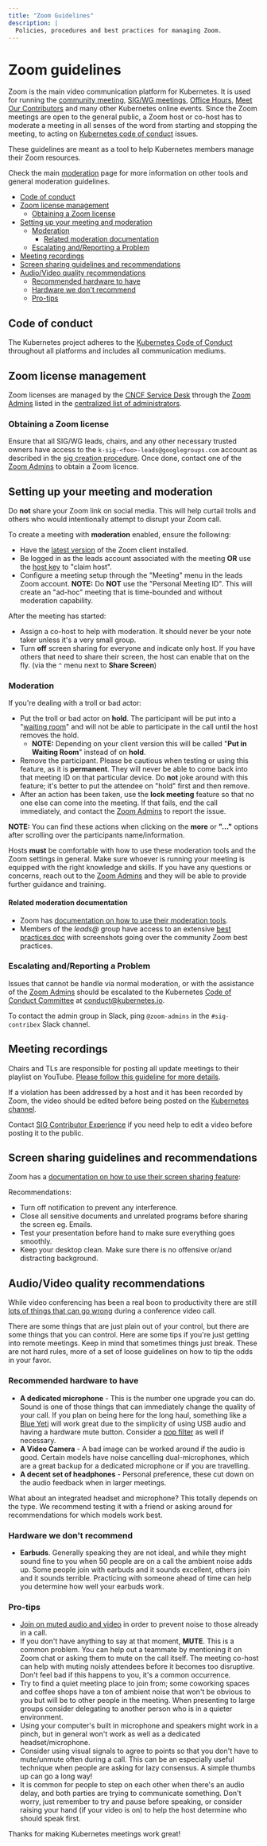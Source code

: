 ```yaml
---
title: "Zoom Guidelines"
description: |
  Policies, procedures and best practices for managing Zoom.
---
```


<!-- omit in toc -->
# Zoom guidelines

Zoom is the main video communication platform for Kubernetes.
It is used for running the [community meeting], [SIG/WG meetings],
[Office Hours], [Meet Our Contributors] and many other Kubernetes online events.
Since the Zoom meetings are open to the general public, a Zoom host or co-host
has to moderate a meeting in all senses of the word from starting and stopping
the meeting, to acting on [Kubernetes code of conduct] issues.

These guidelines are meant as a tool to help Kubernetes members manage their
Zoom resources.

Check the main [moderation] page for more information on other tools and general
moderation guidelines.


- [Code of conduct](#code-of-conduct)
- [Zoom license management](#zoom-license-management)
  - [Obtaining a Zoom license](#obtaining-a-zoom-license)
- [Setting up your meeting and moderation](#setting-up-your-meeting-and-moderation)
  - [Moderation](#moderation)
    - [Related moderation documentation](#related-moderation-documentation)
  - [Escalating and/Reporting a Problem](#escalating-andreporting-a-problem)
- [Meeting recordings](#meeting-recordings)
- [Screen sharing guidelines and recommendations](#screen-sharing-guidelines-and-recommendations)
- [Audio/Video quality recommendations](#audiovideo-quality-recommendations)
  - [Recommended hardware to have](#recommended-hardware-to-have)
  - [Hardware we don't recommend](#hardware-we-dont-recommend)
  - [Pro-tips](#pro-tips)


## Code of conduct

The Kubernetes project adheres to the [Kubernetes Code of Conduct] throughout all
platforms and includes all communication mediums.


## Zoom license management

Zoom licenses are managed by the [CNCF Service Desk] through the [Zoom Admins]
listed in the [centralized list of administrators].


### Obtaining a Zoom license

Ensure that all SIG/WG leads, chairs, and any other necessary trusted owners
have access to the `k-sig-<foo>-leads@googlegroups.com` account as described
in the [sig creation procedure]. Once done, contact one of the [Zoom Admins]
to obtain a Zoom licence.


## Setting up your meeting and moderation

Do **not** share your Zoom link on social media. This will help curtail trolls
and others who would intentionally attempt to disrupt your Zoom call.

To create a meeting with **moderation** enabled, ensure the following:

- Have the [latest version] of the Zoom client installed.
- Be logged in as the leads account associated with the meeting **OR** use the
  [host key] to "claim host".
- Configure a meeting setup through the "Meeting" menu in the leads Zoom account.
  **NOTE:** Do **NOT** use the "Personal Meeting ID". This will create an
  "ad-hoc" meeting that is time-bounded and without moderation capability.

After the meeting has started:

- Assign a co-host to help with moderation. It should never be your note taker
  unless it's a very small group.
- Turn **off** screen sharing for everyone and indicate only host. If you have
  others that need to share their screen, the host can enable that on the fly.
  (via the `^` menu next to **Share Screen**)

### Moderation

If you're dealing with a troll or bad actor:

- Put the troll or bad actor on **hold**. The participant will be put into a
  "[waiting room]" and will not be able to participate in the call until the host
  removes the hold.
  - **NOTE:** Depending on your client version this will be called
    "**Put in Waiting Room**" instead of on **hold**.
- Remove the participant. Please be cautious when testing or using this feature,
  as it is **permanent**. They will never be able to come back into that meeting
  ID on that particular device. Do **not** joke around with this feature; it's
  better to put the attendee on "hold" first and then remove.
- After an action has been taken, use the **lock meeting** feature so that no
  one else can come into the meeting. If that fails, end the call immediately,
  and contact the [Zoom Admins] to report the issue.

**NOTE:** You can find these actions when clicking on the **more** or **"..."**
options after scrolling over the participants name/information.

Hosts **must** be comfortable with how to use these moderation tools and the
Zoom settings in general. Make sure whoever is running your meeting is equipped
with the right knowledge and skills. If you have any questions or concerns,
reach out to the [Zoom Admins] and they will be able to provide further guidance
and training.


#### Related moderation documentation

- Zoom has [documentation on how to use their moderation tools].
- Members of the _leads@_ group have access to an extensive
  [best practices doc] with screenshots going over the community Zoom best
  practices.


### Escalating and/Reporting a Problem

Issues that cannot be handle via normal moderation, or with the assistance of the
[Zoom Admins] should be escalated to the Kubernetes [Code of Conduct Committee]
at conduct@kubernetes.io.

To contact the admin group in Slack, ping `@zoom-admins` in the `#sig-contribex`
Slack channel.


## Meeting recordings

Chairs and TLs are responsible for posting all update meetings to their playlist
on YouTube. [Please follow this guideline for more details].

If a violation has been addressed by a host and it has been recorded by Zoom,
the video should be edited before being posted on the [Kubernetes channel].

Contact [SIG Contributor Experience] if you need help to edit a video before
posting it to the public.


## Screen sharing guidelines and recommendations

Zoom has a [documentation on how to use their screen sharing feature]:

Recommendations:

- Turn off notification to prevent any interference.
- Close all sensitive documents and unrelated programs before sharing the screen
  eg. Emails.
- Test your presentation before hand to make sure everything goes smoothly.
- Keep your desktop clean. Make sure there is no offensive or/and distracting
  background.


## Audio/Video quality recommendations

While video conferencing has been a real boon to productivity there are still
[lots of things that can go wrong] during a conference video call.

There are some things that are just plain out of your control, but there are
some things that you can control. Here are some tips if you're just getting into
remote meetings. Keep in mind that sometimes things just break. These are not
hard rules, more of a set of loose guidelines on how to tip the odds in your
favor.


### Recommended hardware to have

- **A dedicated microphone** - This is the number one upgrade you can do. Sound
  is one of those things that can immediately change the quality of your call.
  If you plan on being here for the long haul, something like a [Blue Yeti] will
  work great due to the simplicity of using USB audio and having a hardware
  mute button. Consider a [pop filter] as well if necessary.
- **A Video Camera** - A bad image can be worked around if the audio is good.
  Certain models have noise cancelling dual-microphones, which are a great
  backup for a dedicated microphone or if you are travelling.
- **A decent set of headphones** - Personal preference, these cut down on the
  audio feedback when in larger meetings.

What about an integrated headset and microphone? This totally depends on the
type. We recommend testing it with a friend or asking around for recommendations
for which models work best.


### Hardware we don't recommend

- **Earbuds**. Generally speaking they are not ideal, and while they might sound
  fine to you when 50 people are on a call the ambient noise adds up. Some
  people join with earbuds and it sounds excellent, others join and it sounds
  terrible. Practicing with someone ahead of time can help you determine how
  well your earbuds work.

### Pro-tips

- [Join on muted audio and video] in order to prevent noise to those already in
  a call.
- If you don't have anything to say at that moment, **MUTE**. This is a common
  problem. You can help out a teammate by mentioning it on Zoom chat or asking
  them to mute on the call itself. The meeting co-host can help with muting
  noisly attendees before it becomes too disruptive. Don't feel bad if this
  happens to you, it's a common occurrence.
- Try to find a quiet meeting place to join from; some coworking spaces and
  coffee shops have a ton of ambient noise that won't be obvious to you but
  will be to other people in the meeting. When presenting to large groups
  consider delegating to another person who is in a quieter environment.
- Using your computer's built in microphone and speakers might work in a pinch,
  but in general won't work as well as a dedicated headset/microphone.
- Consider using visual signals to agree to points so that you don't have to
  mute/unmute often during a call. This can be an especially useful technique
  when people are asking for lazy consensus. A simple thumbs up can go a long
  way!
- It is common for people to step on each other when there's an audio delay,
  and both parties are trying to communicate something. Don't worry, just
  remember to try and pause before speaking, or consider raising your hand
  (if your video is on) to help the host determine who should speak first.

Thanks for making Kubernetes meetings work great!


[community meeting]: /events/community-meeting.md
[SIG/WG meetings]: /sig-list.md
[Office Hours]: /events/office-hours.md
[Meet Our Contributors]: https://github.com/kubernetes/community/blob/master/mentoring/programs/meet-our-contributors.md
[moderation]: ./moderation.md
[zoom admins]: /communication/moderators.md#zoom
[host key]: https://support.zoom.us/hc/en-us/articles/205172555-Host-Key
[CNCF Service Desk]: https://github.com/cncf/servicedesk
[Kubernetes Code of Conduct]: /code-of-conduct.md
[code of conduct committee]: /committee-code-of-conduct/README.md
[SIG Creation procedure]: /sig-wg-lifecycle.md#communicate
[latest version]: https://zoom.us/download
[documentation on how to use their moderation tools]: https://support.zoom.us/hc/en-us/articles/201362603-Host-Controls-in-a-Meeting
[best practices doc]: https://docs.google.com/document/d/1fudC_diqhN2TdclGKnQ4Omu4mwom83kYbZ5uzVRI07w/edit?usp=sharing
[Kubernetes channel]: https://www.youtube.com/c/kubernetescommunity
[SIG Contributor Experience]: /sig-contributor-experience
[Please follow this guideline for more details]: ./youtube/youtube-guidelines.md
[centralized list of administrators]: ./moderators.md
[documentation on how to use their screen sharing feature]: https://support.zoom.us/hc/en-us/articles/201362153-How-Do-I-Share-My-Screen
[lots of things that can go wrong]: https://www.youtube.com/watch?v=JMOOG7rWTPg
[Blue Yeti]: https://www.bluedesigns.com/products/yeti/
[pop filter]: https://en.wikipedia.org/wiki/Pop_filter
[Join on muted audio and video]: https://support.zoom.us/hc/en-us/articles/203024649-Video-Or-Microphone-Off-By-Attendee
[waiting room]: https://support.zoom.us/hc/en-us/articles/115000332726-Waiting-Room

